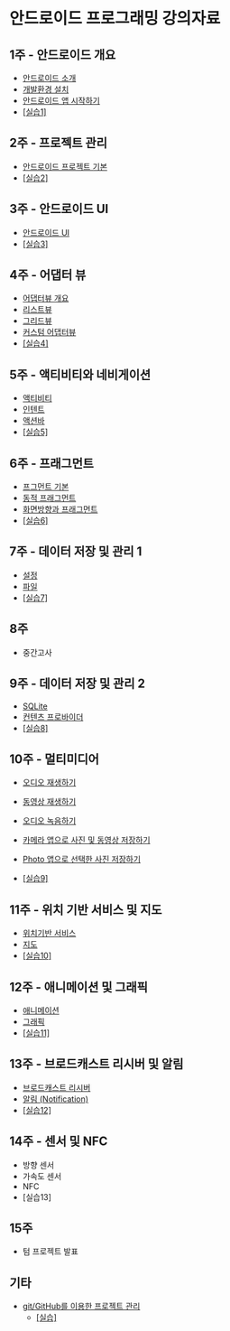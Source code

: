 
# 안드로이드 프로그래밍 강의자료


## 1주 - 안드로이드 개요

- [안드로이드 소개](intro-android/intro_android.html) 
- [개발환경 설치](intro-android/install_dev_env.html) 
- [안드로이드 앱 시작하기](intro-android/start-android-project.html)   
- [[실습1]](intro-android/안드로이드_시작하기_실습.html)

## 2주 - 프로젝트 관리	

- [안드로이드 프로젝트 기본](android-project/android_project_basic.html)
- [[실습2]](android-project/안드로이드_프로젝트_실습.html) 

## 3주 - 안드로이드 UI
 - [안드로이드 UI](android-ui/android_ui.html) 
 - [[실습3]](android-ui/안드로이드_UI_실습.html)
 
## 4주 - 어댑터 뷰 
- [어댑터뷰 개요](adapter-view/adapterview-overview.pdf)
- [리스트뷰](adapter-view/listview.pdf) 
- [그리드뷰](adapter-view/gridview.pdf) 
- [커스텀 어댑터뷰](adapter-view/custom-adapterview.pdf) 
- [[실습4]](adapter-view/adapterview-practice.html)

## 5주 - 액티비티와 네비게이션
- [액티비티](activity-navigation/activity.pdf) 
- [인텐트](activity-navigation/intent.pdf) 
- [액션바](activity-navigation/actionbar.pdf) 
- [[실습5]](activity-navigation/activity-navigation-practice.html)

## 6주 - 프래그먼트
- [프그먼트 기본](fragment/fragment-basics.pdf) 
- [동적 프래그먼트](fragment/fragment-replace.pdf)
- [화면방향과 프래그먼트](fragment/fragment-example.pdf) 
- [[실습6]](fragment/fragment-practice.html)

## 7주 - 데이터 저장 및 관리 1
- [설정](data-management/sharedpreferences.html) 
- [파일](data-management/file.html) 
- [[실습7]](data-management/datamanagement_lab.html)

## 8주 
- 중간고사

## 9주 - 데이터 저장 및 관리 2
- [SQLite](data-management/sqlite.html) 
- [컨텐츠 프로바이더](data-management/content-provider.html) 
-  [[실습8]](data-management/sqlite-content-provider-lab.html)

## 10주 - 멀티미디어
- [오디오 재생하기](multimedia/multimedia.html#1)
- [동영상 재생하기](multimedia/multimedia.html#2)
- [오디오 녹음하기](multimedia/multimedia.html#3)
- [카메라 앱으로 사진 및 동영상 저장하기](multimedia/multimedia.html#4)
- [Photo 앱으로 선택한 사진 저장하기](multimedia/multimedia.html#5)

-  [[실습9]](multimedia/multimedia_lab.html)

## 11주 - 위치 기반 서비스 및 지도
- [위치기반 서비스](location_map/location.html) 
- [지도](location_map/map.html) 
-  [[실습10]](location_map/location-map-lab.html)

## 12주 - 애니메이션 및 그래픽
- [애니메이션](animation-graphics/animation.html) 
- [그래픽](animation-graphics/graphics.html) 
-  [[실습11]](animation-graphics/animation_lab.html)

## 13주 - 브로드캐스트 리시버 및 알림
- [브로드캐스트 리시버](broadcast_notification/broadcast_receiver.html)
- [알림 (Notification)](broadcast_notification/notification.html)
-  [[실습12]](broadcast_notification/broadcast-notification-lab.html)

## 14주 - 센서 및 NFC
- 방향 센서
- 가속도 센서
- NFC
- [실습13]

## 15주  
- 텀 프로젝트 발표

## 기타
- [git/GitHub를 이용한 프로젝트 관리](android-project/git_github.html)
	- [[실습]](android-project/git_github_실습.html)
